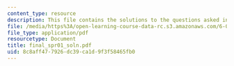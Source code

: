 ```yaml
---
content_type: resource
description: This file contains the solutions to the questions asked in final exam.
file: /media/https%3A/open-learning-course-data-rc.s3.amazonaws.com/6-012-microelectronic-devices-and-circuits-fall-2005/8c8aff477926dc39ca1d9f3f58465fb0_final_spr01_soln.pdf
file_type: application/pdf
resourcetype: Document
title: final_spr01_soln.pdf
uid: 8c8aff47-7926-dc39-ca1d-9f3f58465fb0
---
```

